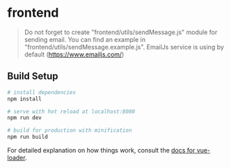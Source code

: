 # frontend

> Do not forget to create "frontend/utils/sendMessage.js" module for sending email. 
> You can find an example in "frontend/utils/sendMessage.example.js". 
> EmailJs service is using by default (https://www.emailjs.com/)

## Build Setup

``` bash
# install dependencies
npm install

# serve with hot reload at localhost:8080
npm run dev

# build for production with minification
npm run build
```

For detailed explanation on how things work, consult the [docs for vue-loader](http://vuejs.github.io/vue-loader).
